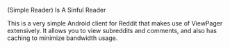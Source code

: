 (Simple Reader) Is A Sinful Reader

This is a very simple Android client for Reddit that makes use of ViewPager extensively. It allows you to view subreddits and comments, and also has caching to minimize bandwidth usage.
